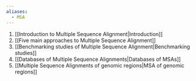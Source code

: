 ```yaml
---
aliases:
  - MSA
---
```


1. [[Introduction to Multiple Sequence Alignment|Introduction]]
2. [[Five main approaches to Multiple Sequence Alignment]]
3. [[Benchmarking studies of Multiple Sequence Alignment|Benchmarking studies]]
4. [[Databases of Multiple Sequence Alignments|Databases of MSAs]]
5. [[Multiple Sequence Alignments of genomic regions|MSA of genomic regions]]